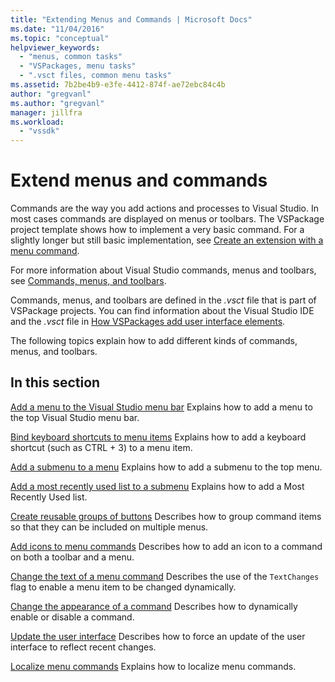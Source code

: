 ```yaml
---
title: "Extending Menus and Commands | Microsoft Docs"
ms.date: "11/04/2016"
ms.topic: "conceptual"
helpviewer_keywords:
  - "menus, common tasks"
  - "VSPackages, menu tasks"
  - ".vsct files, common menu tasks"
ms.assetid: 7b2be4b9-e3fe-4412-874f-ae72ebc84c4b
author: "gregvanl"
ms.author: "gregvanl"
manager: jillfra
ms.workload:
  - "vssdk"
---
```

# Extend menus and commands
Commands are the way you add actions and processes to Visual Studio. In most cases commands are displayed on menus or toolbars. The VSPackage project template shows how to implement a very basic command. For a slightly longer but still basic implementation, see [Create an extension with a menu command](../extensibility/creating-an-extension-with-a-menu-command.md).

 For more information about Visual Studio commands, menus and toolbars, see [Commands, menus, and toolbars](../extensibility/internals/commands-menus-and-toolbars.md).

 Commands, menus, and toolbars are defined in the *.vsct* file that is part of VSPackage projects. You can find information about the Visual Studio IDE and the *.vsct* file in [How VSPackages add user interface elements](../extensibility/internals/how-vspackages-add-user-interface-elements.md).

 The following topics explain how to add different kinds of commands, menus, and toolbars.

## In this section
 [Add a menu to the Visual Studio menu bar](../extensibility/adding-a-menu-to-the-visual-studio-menu-bar.md)
 Explains how to add a menu to the top Visual Studio menu bar.

 [Bind keyboard shortcuts to menu items](../extensibility/binding-keyboard-shortcuts-to-menu-items.md)
 Explains how to add a keyboard shortcut (such as CTRL + 3) to a menu item.

 [Add a submenu to a menu](../extensibility/adding-a-submenu-to-a-menu.md)
 Explains how to add a submenu to the top menu.

 [Add a most recently used list to a submenu](../extensibility/adding-a-most-recently-used-list-to-a-submenu.md)
 Explains how to add a Most Recently Used list.

 [Create reusable groups of buttons](../extensibility/creating-reusable-groups-of-buttons.md)
 Describes how to group command items so that they can be included on multiple menus.

 [Add icons to menu commands](../extensibility/adding-icons-to-menu-commands.md)
 Describes how to add an icon to a command on both a toolbar and a menu.

 [Change the text of a menu command](../extensibility/changing-the-text-of-a-menu-command.md)
 Describes the use of the `TextChanges` flag to enable a menu item to be changed dynamically.

 [Change the appearance of a command](../extensibility/changing-the-appearance-of-a-command.md)
 Describes how to dynamically enable or disable a command.

 [Update the user interface](../extensibility/updating-the-user-interface.md)
 Describes how to force an update of the user interface to reflect recent changes.

 [Localize menu commands](../extensibility/localizing-menu-commands.md)
 Explains how to localize menu commands.